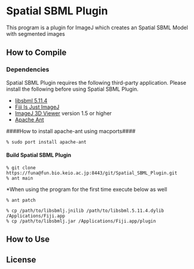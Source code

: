 Spatial SBML Plugin
======================
This program is a plugin for ImageJ which creates an Spatial SBML Model with segmented images

How to Compile
------------------
### Dependencies ###
Spatial SBML Plugin requires the following third-party application.
Please install the following before using Spatial SBML Plugin.

+ [libsbml 5.11.4](http://sbml.org/Software/libSBML "libsbml")
+ [Fiji Is Just ImageJ](http://fiji.sc/Fiji "Fiji Is Just ImageJ")
+ [ImageJ 3D Viewer](http://3dviewer.neurofly.de/ "ImageJ 3D Viewer") version 1.5 or higher
+ [Apache Ant](http://ant.apache.org/ "Apache Ant")

####How to install apache-ant using macports####

    % sudo port install apache-ant

#### Build Spatial SBML Plugin ####
    % git clone https://funa@fun.bio.keio.ac.jp:8443/git/Spatial_SBML_Plugin.git
    % ant main

*When using the program for the first time execute below as well

    % ant patch

    % cp /path/to/libsbmlj.jnilib /path/to/libsbml.5.11.4.dylib /Applications/Fiji.app
    % cp /path/to/libsbmlj.jar /Applications/Fiji.app/plugin

How to Use
-------------------

License
------------------
